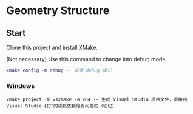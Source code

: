 # Geometry Structure

## Start

Clone this project and install XMake.

(Not necessary) Use this command to change into debug mode.

```lua
xmake config -m debug -- 设置 debug 模式
```

### Windows

```
xmake project -k vsxmake -a x64 -- 生成 Visual Studio 项目文件，直接用 Visual Studio 打开的项目依赖是有问题的（切记）
```